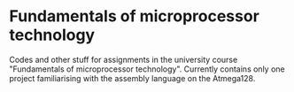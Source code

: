 # Fundamentals of microprocessor technology
Codes and other stuff for assignments in the university course "Fundamentals of microprocessor technology". Currently contains only one project familiarising with the assembly language on the Atmega128.
